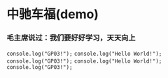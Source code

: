 # 中驰车福(demo)
### 毛主席说过：我们要好好学习，天天向上
`console.log("GP03!");`
`console.log("Hello World!");`
`console.log("GP03!");`
`console.log("Hello World!");`
`console.log("GP03!");`
